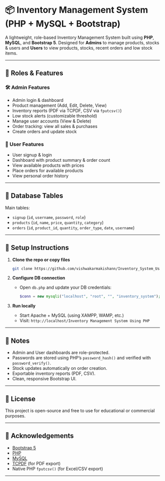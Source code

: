 
# 📦 Inventory Management System (PHP + MySQL + Bootstrap)

A lightweight, role-based Inventory Management System built using **PHP**, **MySQL**, and **Bootstrap 5**. Designed for **Admins** to manage products, stocks & users and **Users** to view products, stocks, recent orders and low stock items.

---

## 🔐 Roles & Features

### 🛠 Admin Features
- Admin login & dashboard
- Product management (Add, Edit, Delete, View)
- Inventory reports (PDF via TCPDF, CSV via `fputcsv()`)
- Low stock alerts (customizable threshold)
- Manage user accounts (View & Delete)
- Order tracking: view all sales & purchases
- Create orders and update stock

### 👤 User Features
- User signup & login
- Dashboard with product summary & order count
- View available products with prices
- Place orders for available products
- View personal order history


---

## 🧪 Database Tables

Main tables:
- `signup` (`id`, `username`, `password`, `role`)
- `products` (`id`, `name`, `price`, `quantity`, `category`)
- `orders` (`id`, `product_id`, `quantity`, `order_type`, `date`, `username`)

---

## 🔧 Setup Instructions

1. **Clone the repo or copy files**  
   ```bash
   git clone https://github.com/vishwakarmakishann/Inventory_System_Using_PHP.git
   ```

2. **Configure DB connection**  
   - Open `db.php` and update your DB credentials:
     ```php
     $conn = new mysqli("localhost", "root", "", "inventory_system");
     ```

3. **Run locally**  
   - Start Apache + MySQL (using XAMPP, WAMP, etc.)
   - Visit: `http://localhost/Inventory Management System Using PHP`

---

## 📌 Notes

- Admin and User dashboards are role-protected.
- Passwords are stored using PHP’s `password_hash()` and verified with `password_verify()`.
- Stock updates automatically on order creation.
- Exportable inventory reports (PDF, CSV).
- Clean, responsive Bootstrap UI.

---

## 📄 License

This project is open-source and free to use for educational or commercial purposes.

---

## 🙌 Acknowledgements

- [Bootstrap 5](https://getbootstrap.com/)
- [PHP](https://www.php.net/)
- [MySQL](https://www.mysql.com/)
- [TCPDF](https://tcpdf.org/) (for PDF export)
- Native PHP `fputcsv()` (for Excel/CSV export)

---
